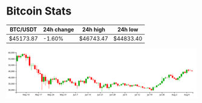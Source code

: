 # Bitcoin Stats

BTC/USDT|24h change|24h high|24h low|
|---|---|---|---|
|$45173.87|-1.60%|$46743.47|$44833.40|

<img src="./chart.svg">
